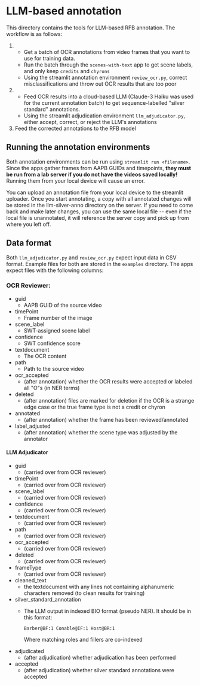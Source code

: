 # LLM-based annotation

This directory contains the tools for LLM-based RFB annotation. The workflow is as follows:

1. - Get a batch of OCR annotations from video frames that you want to use for training data.
    - Run the batch through the `scenes-with-text` app to get scene labels, and only keep `credits` and `chyrons`
    - Using the streamlit annotation environment `review_ocr.py`, correct misclassifications and throw out OCR results that are too poor
2.  - Feed OCR results into a cloud-based LLM (Claude-3 Haiku was used for the current annotation batch) to get sequence-labelled "silver standard" annotations.
    - Using the streamlit adjudication environment `llm_adjudicator.py`, either accept, correct, or reject the LLM's annotations
3. Feed the corrected annotations to the RFB model

## Running the annotation environments

Both annotation environments can be run using `streamlit run <filename>`. Since the apps gather frames from AAPB GUIDs and timepoints, **they must be run from a lab server if you do not have the videos saved locally!** Running them from your local device will cause an error.

You can upload an annotation file from your local device to the streamlit uploader. Once you start annotating, a copy with all annotated changes will be stored in the llm-silver-anno directory on the server. If you need to come back and make later changes, you can use the same local file -- even if the local file is unannotated, it will reference the server copy and pick up from where you left off.

## Data format

Both `llm_adjudicator.py` and `review_ocr.py` expect input data in CSV format. Example files for both are stored in the `examples` directory. The apps expect files with the following columns:

### OCR Reviewer:
- guid
    - AAPB GUID of the source video
- timePoint
    - Frame number of the image
- scene_label
    - SWT-assigned scene label
- confidence
    - SWT confidence score
- textdocument
    - The OCR content
- path
    - Path to the source video
- ocr_accepted
    - (after annotation) whether the OCR results were accepted or labeled all "O"s (in NER terms)
- deleted
    - (after annotation) files are marked for deletion if the OCR is a strange edge case or the true frame type is not a credit or chyron
- annotated
    - (after annotation) whether the frame has been reviewed/annotated
- label_adjusted
    - (after annotation) whether the scene type was adjusted by the annotator

#### LLM Adjudicator
- guid
    - (carried over from OCR reviewer)
- timePoint
    - (carried over from OCR reviewer)
- scene_label
    - (carried over from OCR reviewer)
- confidence
    - (carried over from OCR reviewer)
- textdocument
    - (carried over from OCR reviewer)
- path
    - (carried over from OCR reviewer)
- ocr_accepted
    - (carried over from OCR reviewer)
- deleted
    - (carried over from OCR reviewer)
- frameType
    - (carried over from OCR reviewer)
- cleaned_text
    - the textdocument with any lines not containing alphanumeric characters removed (to clean results for training)
- silver_standard_annotation
    - The LLM output in indexed BIO format (pseudo NER). It should be in this format: 
    
        `Barber@BF:1 Conable@IF:1 Host@BR:1`

        Where matching roles and fillers are co-indexed
- adjudicated
    - (after adjudication) whether adjudication has been performed
- accepted
    - (after adjudication) whether silver standard annotations were accepted
